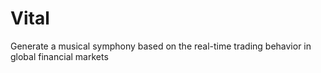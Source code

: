 # Vital

Generate a musical symphony based on the real-time trading behavior in global financial markets
